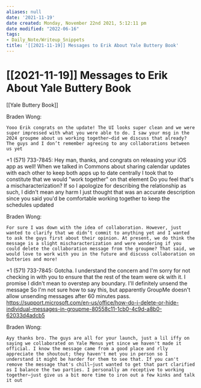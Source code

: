 ```yaml
---
aliases: null
date: '2021-11-19'
date created: Monday, November 22nd 2021, 5:12:11 pm
date modified: "2022-06-16"
tags:
- Daily_Note/Writeup_Snippets
title: '[[2021-11-19]] Messages to Erik About Yale Buttery Book'
---
```


# [[2021-11-19]] Messages to Erik About Yale Buttery Book
[[Yale Buttery Book]]

Braden Wong:

    Yooo Erik congrats on the update! The UI looks super clean and we were super impressed with what you were able to do. I saw your msg in the 2024 groupme about us working together—did we discuss that already? The guys and I don’t remember agreeing to any collaborations between us yet

+1 (571) 733-7845:
Hey man, thanks, and congrats on releasing your iOS app as well! When we talked in Commons about sharing calendar updates with each other to keep both apps up to date centrally I took that to constitute that we would "work together" on that element
Do you feel that's a mischaracterization? If so I apologize for describing the relationship as such, I didn't mean any harm I just thought that was an accurate description since you said you'd be comfortable working together to keep the schedules updated

Braden Wong:

    For sure I was down with the idea of collaboration. However, just wanted to clarify that we didn’t commit to anything yet and I wanted to ask the guys first about their opinion. At present, we do think the message is a slight mischaracterization and were wondering if you could delete the collaboration message from the groupme? That said, we would love to work with you in the future and discuss collaboration on butteries and more!

+1 (571) 733-7845:
Gotcha. I understand the concern and I'm sorry for not checking in with you to ensure that the rest of the team were ok with it. I promise I didn't mean to overstep any boundary.
I'll definitely unsend the message
So I'm not sure how to say this, but apparently GroupMe doesn't allow unsending messages after 60 minutes pass. https://support.microsoft.com/en-us/office/how-do-i-delete-or-hide-individual-messages-in-groupme-80558c11-1cb0-4c9d-a8b0-62033d4adcb5

Braden Wong:

    Ayy thanks bro. The guys are all for your launch, just a lil iffy on saying we collaborated on Yale Menus yet since we haven't made it official. I know the message came from a good place and rlly appreciate the shoutout; they haven't met you in person so I understand it might be harder for them to see that. If you can't remove the message that's chill—just wanted to get that part clarified as I balance the two parties. I personally am receptive to working together—just give us a bit more time to iron out a few kinks and talk it out
